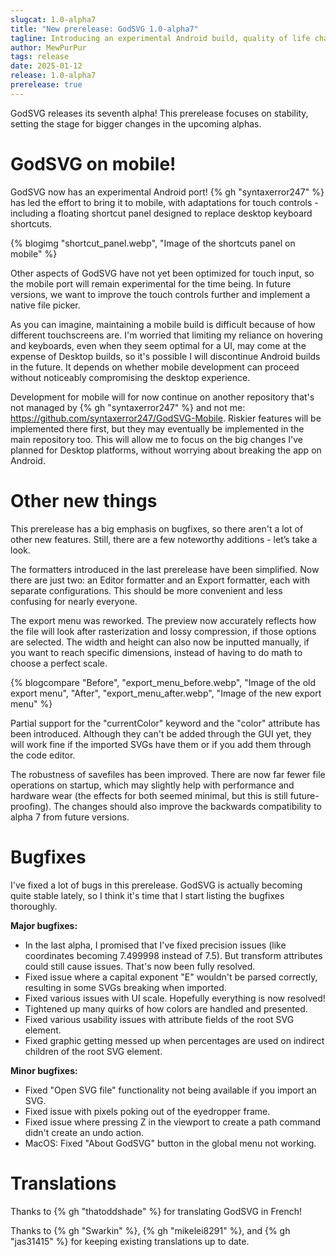 ```yaml
---
slugcat: 1.0-alpha7
title: "New prerelease: GodSVG 1.0-alpha7"
tagline: Introducing an experimental Android build, quality of life changes, and stability.
author: MewPurPur
tags: release
date: 2025-01-12
release: 1.0-alpha7
prerelease: true
---
```


GodSVG releases its seventh alpha! This prerelease focuses on stability, setting the stage for bigger changes in the upcoming alphas.

# GodSVG on mobile!

GodSVG now has an experimental Android port! {% gh "syntaxerror247" %} has led the effort to bring it to mobile, with adaptations for touch controls - including a floating shortcut panel designed to replace desktop keyboard shortcuts.

{% blogimg "shortcut_panel.webp", "Image of the shortcuts panel on mobile" %}

Other aspects of GodSVG have not yet been optimized for touch input, so the mobile port will remain experimental for the time being. In future versions, we want to improve the touch controls further and implement a native file picker.

As you can imagine, maintaining a mobile build is difficult because of how different touchscreens are. I'm worried that limiting my reliance on hovering and keyboards, even when they seem optimal for a UI, may come at the expense of Desktop builds, so it's possible I will discontinue Android builds in the future. It depends on whether mobile development can proceed without noticeably compromising the desktop experience.

Development for mobile will for now continue on another repository that's not managed by {% gh "syntaxerror247" %} and not me: https://github.com/syntaxerror247/GodSVG-Mobile. Riskier features will be implemented there first, but they may eventually be implemented in the main repository too. This will allow me to focus on the big changes I've planned for Desktop platforms, without worrying about breaking the app on Android.

# Other new things

This prerelease has a big emphasis on bugfixes, so there aren't a lot of other new features. Still, there are a few noteworthy additions - let’s take a look.

The formatters introduced in the last prerelease have been simplified. Now there are just two: an Editor formatter and an Export formatter, each with separate configurations. This should be more convenient and less confusing for nearly everyone.

The export menu was reworked. The preview now accurately reflects how the file will look after rasterization and lossy compression, if those options are selected. The width and height can also now be inputted manually, if you want to reach specific dimensions, instead of having to do math to choose a perfect scale.

{% blogcompare "Before", "export_menu_before.webp", "Image of the old export menu", "After", "export_menu_after.webp", "Image of the new export menu" %}

Partial support for the "currentColor" keyword and the "color" attribute has been introduced. Although they can't be added through the GUI yet, they will work fine if the imported SVGs have them or if you add them through the code editor.

The robustness of savefiles has been improved. There are now far fewer file operations on startup, which may slightly help with performance and hardware wear (the effects for both seemed minimal, but this is still future-proofing). The changes should also improve the backwards compatibility to alpha 7 from future versions.

# Bugfixes

I've fixed a lot of bugs in this prerelease. GodSVG is actually becoming quite stable lately, so I think it's time that I start listing the bugfixes thoroughly.

**Major bugfixes:**
- In the last alpha, I promised that I've fixed precision issues (like coordinates becoming 7.499998 instead of 7.5). But transform attributes could still cause issues. That's now been fully resolved.
- Fixed issue where a capital exponent "E" wouldn't be parsed correctly, resulting in some SVGs breaking when imported.
- Fixed various issues with UI scale. Hopefully everything is now resolved!
- Tightened up many quirks of how colors are handled and presented.
- Fixed various usability issues with attribute fields of the root SVG element.
- Fixed graphic getting messed up when percentages are used on indirect children of the root SVG element.

**Minor bugfixes:**
- Fixed "Open SVG file" functionality not being available if you import an SVG.
- Fixed issue with pixels poking out of the eyedropper frame.
- Fixed issue where pressing Z in the viewport to create a path command didn't create an undo action.
- MacOS: Fixed "About GodSVG" button in the global menu not working.

# Translations

Thanks to {% gh "thatoddshade" %} for translating GodSVG in French!

Thanks to {% gh "Swarkin" %}, {% gh "mikelei8291" %}, and {% gh "jas31415" %} for keeping existing translations up to date.